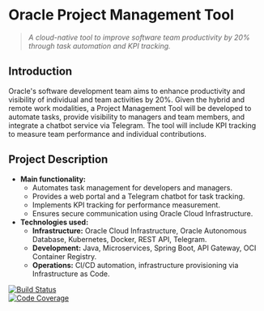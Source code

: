 # **Oracle Project Management Tool**  
> *A cloud-native tool to improve software team productivity by 20% through task automation and KPI tracking.*

## **Introduction**  
Oracle's software development team aims to enhance productivity and visibility of individual and team activities by 20%. Given the hybrid and remote work modalities, a Project Management Tool will be developed to automate tasks, provide visibility to managers and team members, and integrate a chatbot service via Telegram. The tool will include KPI tracking to measure team performance and individual contributions.

## **Project Description**  
- **Main functionality:**  
  - Automates task management for developers and managers.  
  - Provides a web portal and a Telegram chatbot for task tracking.  
  - Implements KPI tracking for performance measurement.  
  - Ensures secure communication using Oracle Cloud Infrastructure.  
- **Technologies used:**  
  - **Infrastructure:** Oracle Cloud Infrastructure, Oracle Autonomous Database, Kubernetes, Docker, REST API, Telegram.  
  - **Development:** Java, Microservices, Spring Boot, API Gateway, OCI Container Registry.  
  - **Operations:** CI/CD automation, infrastructure provisioning via Infrastructure as Code.  

[![Build Status](https://img.shields.io/badge/status-active-brightgreen)](#)  
[![Code Coverage](https://img.shields.io/badge/coverage-5%25-yellowgreen)](#)  
